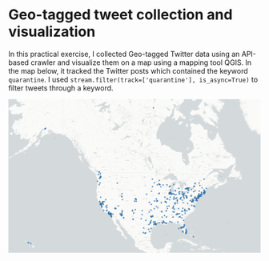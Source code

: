 # Geo-tagged tweet collection and visualization
In this practical exercise, I collected Geo-tagged Twitter data using an API-based crawler and visualize them on a map using a mapping tool QGIS. In the map below, it tracked the Twitter posts which contained the keyword `quarantine`. I used `stream.filter(track=['quarantine'], is_async=True)` to filter tweets through a keyword.

<img src="img/lab2_map.png" width=900>
